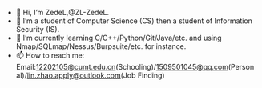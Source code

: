 - 👋 Hi, I’m ZedeL,@ZL-ZedeL.
- 👀 I’m a student of Computer Science (CS) then a student of Information Security (IS).
- 🌱 I’m currently learning C/C++/Python/Git/Java/etc. and using Nmap/SQLmap/Nessus/Burpsuite/etc. for instance.
- 📫 How to reach me: Email:12202105@cumt.edu.cn(Schooling)/1509501045@qq.com(Personal)/lin.zhao.apply@outlook.com(Job Finding)

<!---
ZL-ZedeL/ZL-ZedeL is a ✨ special ✨ repository because its `README.md` (this file) appears on your GitHub profile.
You can click the Preview link to take a look at your changes.
--->
